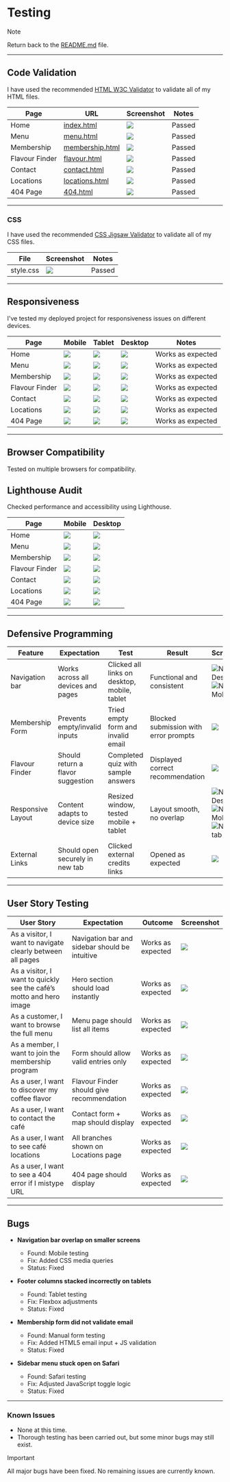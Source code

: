 # Testing

> [!NOTE]
> Return back to the [README.md](README.md) file.

---

## Code Validation

I have used the recommended [HTML W3C Validator](https://validator.w3.org) to validate all of my HTML files.

| Page | URL | Screenshot | Notes |
| --- | --- | --- | --- |
| Home | [index.html](https://md-minhazul-alam.github.io/Second-Project) | ![](/assets/image/testing/html-validate-home.png) | Passed |
| Menu | [menu.html](https://md-minhazul-alam.github.io/Second-Project/menu) | ![](/assets/image/testing/html-validate-menu.png) | Passed |
| Membership | [membership.html](https://md-minhazul-alam.github.io/Second-Project/membership) | ![](/assets/image/testing/html-validate-membership.png) | Passed |
| Flavour Finder | [flavour.html](https://md-minhazul-alam.github.io/Second-Project/flavour) | ![](/assets/image/testing/html-validate-flavour.png) | Passed |
| Contact | [contact.html](https://md-minhazul-alam.github.io/Second-Project/contact) | ![](/assets/image/testing/html-validate-contact.png) | Passed |
| Locations | [locations.html](https://md-minhazul-alam.github.io/Second-Project/locations) | ![](/assets/image/testing/html-validate-locations.png) | Passed |
| 404 Page | [404.html](https://md-minhazul-alam.github.io/Second-Project/404) | ![](/assets/image/testing/html-validate-404.png) | Passed |

---

### CSS

I have used the recommended [CSS Jigsaw Validator](https://jigsaw.w3.org/css-validator) to validate all of my CSS files.

| File | Screenshot | Notes |
| --- | --- | --- |
| style.css | ![](/assets/image/testing/css-validate-style.png) | Passed |

---
## Responsiveness

I've tested my deployed project for responsiveness issues on different devices.

| Page | Mobile | Tablet | Desktop | Notes |
| --- | --- | --- | --- | --- |
| Home | ![](/assets/image/screenshot/home-mob.png) | ![](/assets/image/screenshot/home-tab.png) | ![](/assets/image/screenshot/home-desk.png) | Works as expected |
| Menu | ![](/assets/image/screenshot/menu-mob.png) | ![](/assets/image/screenshot/menu-tab.png) | ![](/assets/image/screenshot/menu-desk.png) | Works as expected |
| Membership | ![](/assets/image/screenshot/membership-mob.png) | ![](/assets/image/screenshot/membership-tab.png) | ![](/assets/image/screenshot/membership-desk.png) | Works as expected |
| Flavour Finder | ![](/assets/image/screenshot/flavour-mob.png) | ![](/assets/image/screenshot/flavour-tab.png) | ![](/assets/image/screenshot/flavour-desk.png) | Works as expected |
| Contact | ![](/assets/image/screenshot/contact-mob.png) | ![](/assets/image/screenshot/contact-tab.png) | ![](/assets/image/screenshot/contact-desk.png) | Works as expected |
| Locations | ![](/assets/image/screenshot/location-mob.png) | ![](/assets/image/screenshot/location-tab.png) | ![](/assets/image/screenshot/location-desk.png) | Works as expected |
| 404 Page | ![](/assets/image/screenshot/404-mob.png) | ![](/assets/image/screenshot/404-tab.png) | ![](/assets/image/screenshot/404-desk.png) | Works as expected |

---

## Browser Compatibility

Tested on multiple browsers for compatibility.

## Lighthouse Audit

Checked performance and accessibility using Lighthouse.

| Page | Mobile | Desktop |
| --- | --- | --- |
| Home | ![](/assets/image/testing/lighthouse-home-mob.png) | ![](/assets/image/testing/lighthouse-home-desk.png) |
| Menu | ![](/assets/image/testing/lighthouse-menu-mob.png) | ![](/assets/image/testing/lighthouse-menu-desk.png) |
| Membership | ![](/assets/image/testing/lighthouse-membership-mob.png) | ![](/assets/image/testing/lighthouse-membership-desk.png) |
| Flavour Finder | ![](/assets/image/testing/lighthouse-flavour-mob.png) | ![](/assets/image/testing/lighthouse-flavour-desk.png) |
| Contact | ![](/assets/image/testing/lighthouse-contact-mob.png) | ![](/assets/image/testing/lighthouse-contact-desk.png) |
| Locations | ![](/assets/image/testing/lighthouse-location-mob.png) | ![](/assets/image/testing/lighthouse-location-desk.png) |
| 404 Page | ![](/assets/image/testing/lighthouse-404-mob.png) | ![](/assets/image/testing/lighthouse-404-desk.png) |

---

## Defensive Programming

| Feature | Expectation | Test | Result | Screenshot |
| --- | --- | --- | --- | --- |
| Navigation bar | Works across all devices and pages | Clicked all links on desktop, mobile, tablet | Functional and consistent | ![Navbar Desktop](/assets/image/screenshot/navbar-desktop.png) ![Navbar Mobile](/assets/image/screenshot/navbar-mobile.png) |
| Membership Form | Prevents empty/invalid inputs | Tried empty form and invalid email | Blocked submission with error prompts | ![](/assets/image/testing/form-validate.png) |
| Flavour Finder | Should return a flavor suggestion | Completed quiz with sample answers | Displayed correct recommendation | ![](/assets/image/testing/flavour-test.png) |
| Responsive Layout | Content adapts to device size | Resized window, tested mobile + tablet | Layout smooth, no overlap | ![Navbar Desktop](/assets/image/screenshot/home-desk.png) ![Navbar Mob](/assets/image/screenshot/home-mob.png) ![Navbar tab](/assets/image/screenshot/home-tab.png) |
| External Links | Should open securely in new tab | Clicked external credits links | Opened as expected | ![](/assets/image/testing/external-link.png) |

---

## User Story Testing

| User Story | Expectation | Outcome | Screenshot |
| --- | --- | --- | --- |
| As a visitor, I want to navigate clearly between all pages | Navigation bar and sidebar should be intuitive | Works as expected | ![](/assets/image/screenshot/navbar-desktop.png) |
| As a visitor, I want to quickly see the café’s motto and hero image | Hero section should load instantly | Works as expected | ![](/assets/image/screenshot/hero.png) |
| As a customer, I want to browse the full menu | Menu page should list all items | Works as expected | ![](/assets/image/screenshot/menu-desk.png) |
| As a member, I want to join the membership program | Form should allow valid entries only | Works as expected | ![](/assets/image/screenshot/membership-desk.png) |
| As a user, I want to discover my coffee flavor | Flavour Finder should give recommendation | Works as expected | ![](/assets/image/screenshot/flavour-desk.png) |
| As a user, I want to contact the café | Contact form + map should display | Works as expected | ![](/assets/image/screenshot/contact-desk.png) |
| As a user, I want to see café locations | All branches shown on Locations page | Works as expected | ![](/assets/image/screenshot/location-desk.png) |
| As a user, I want to see a 404 error if I mistype URL | 404 page should display | Works as expected | ![](/assets/image/screenshot/404-desk.png) |

---

## Bugs

- **Navigation bar overlap on smaller screens**  
  - Found: Mobile testing  
  - Fix: Added CSS media queries  
  - Status: Fixed  

- **Footer columns stacked incorrectly on tablets**  
  - Found: Tablet testing  
  - Fix: Flexbox adjustments  
  - Status: Fixed  

- **Membership form did not validate email**  
  - Found: Manual form testing  
  - Fix: Added HTML5 email input + JS validation  
  - Status: Fixed  

- **Sidebar menu stuck open on Safari**  
  - Found: Safari testing  
  - Fix: Adjusted JavaScript toggle logic  
  - Status: Fixed  

---

### Known Issues
- None at this time.  
- Thorough testing has been carried out, but some minor bugs may still exist.

> [!IMPORTANT]
> All major bugs have been fixed. No remaining issues are currently known.


